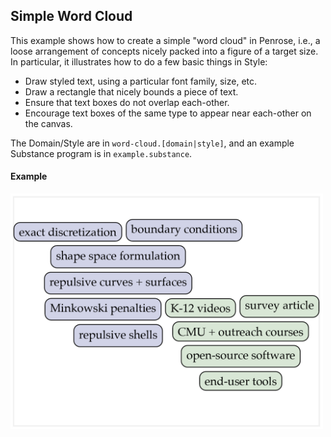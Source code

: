 ## Simple Word Cloud

This example shows how to create a simple "word cloud" in Penrose, i.e., a loose arrangement of concepts nicely packed into a figure of a target size. In particular, it illustrates how to do a few basic things in Style:

- Draw styled text, using a particular font family, size, etc.
- Draw a rectangle that nicely bounds a piece of text.
- Ensure that text boxes do not overlap each-other.
- Encourage text boxes of the same type to appear near each-other on the canvas.

The Domain/Style are in `word-cloud.[domain|style]`, and an example Substance program is in `example.substance`.

#### Example

<img src="./example.png" width="500px"/>
